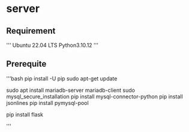 # server

## Requirement
'''
Ubuntu 22.04 LTS
Python3.10.12
'''

## Prerequite
'''bash
pip install -U pip
sudo apt-get update

sudo apt install mariadb-server mariadb-client
sudo mysql_secure_installation
pip install mysql-connector-python
pip install jsonlines
pip install pymysql-pool

pip install flask

'''

